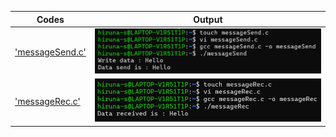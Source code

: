 | Codes | Output |
|-------|--------|
|['messageSend.c'](./Codes/messageSend.c)|![messageSend.png](./Outputs/messageSend.png)|
|['messageRec.c'](./Codes/messageRec.c)|![messageRec.png](./Outputs/messageRec.png)|
